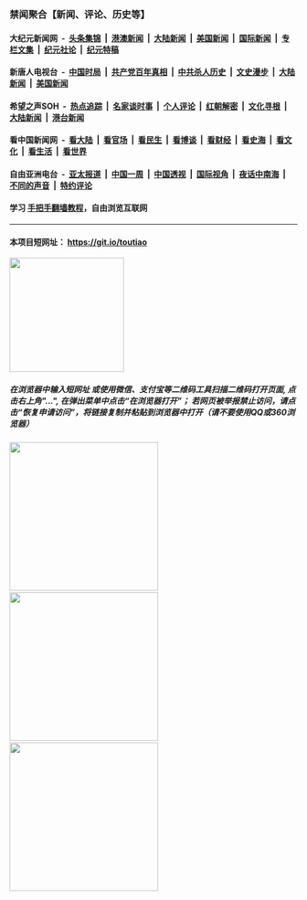 ### 禁闻聚合【新闻、评论、历史等】

#### 大纪元新闻网 &nbsp;-&nbsp; [头条集锦](indexes/E头条集锦.md?t=02100033) &nbsp;|&nbsp; [港澳新闻](indexes/E港澳新闻.md?t=02100033)  &nbsp;|&nbsp; [大陆新闻](indexes/E大陆新闻.md?t=02100033) &nbsp;|&nbsp; [美国新闻](indexes/E美国新闻.md?t=02100033) &nbsp;|&nbsp; [国际新闻](indexes/E国际新闻.md?t=02100033) &nbsp;|&nbsp; [专栏文集](indexes/E专栏文集.md?t=02100033) &nbsp;|&nbsp; [纪元社论](indexes/E纪元社论.md?t=02100033) &nbsp;|&nbsp; [纪元特稿](indexes/E纪元特稿.md?t=02100033) 

#### 新唐人电视台 &nbsp;-&nbsp; [中国时局](indexes/N中国时局.md?t=02100033) &nbsp;|&nbsp; [共产党百年真相](indexes/N共产党百年真相.md?t=02100033) &nbsp;|&nbsp; [中共杀人历史](indexes/N中共杀人历史.md?t=02100033) &nbsp;|&nbsp; [文史漫步](indexes/N文史漫步.md?t=02100033) &nbsp;|&nbsp; [大陆新闻](indexes/N大陆新闻.md?t=02100033) &nbsp;|&nbsp; [美国新闻](indexes/N美国新闻.md?t=02100033)

#### 希望之声SOH &nbsp;-&nbsp; [热点追踪](indexes/H热点追踪.md?t=02100033) &nbsp;|&nbsp; [名家谈时事](indexes/H名家谈时事.md?t=02100033) &nbsp;|&nbsp; [个人评论](indexes/H个人评论.md?t=02100033)  &nbsp;|&nbsp; [红朝解密](indexes/H红朝解密.md?t=02100033) &nbsp;|&nbsp; [文化寻根](indexes/H文化寻根.md?t=02100033) &nbsp;|&nbsp; [大陆新闻](indexes/H大陆新闻.md?t=02100033) &nbsp;|&nbsp; [港台新闻](indexes/H港台新闻.md?t=02100033)

#### 看中国新闻网 &nbsp;-&nbsp; [看大陆](indexes/S看大陆.md?t=02100033) &nbsp;|&nbsp; [看官场](indexes/S看官场.md?t=02100033) &nbsp;|&nbsp; [看民生](indexes/S看民生.md?t=02100033)  &nbsp;|&nbsp; [看博谈](indexes/S看博谈.md?t=02100033) &nbsp;|&nbsp; [看财经](indexes/S看财经.md?t=02100033) &nbsp;|&nbsp; [看史海](indexes/S看史海.md?t=02100033) &nbsp;|&nbsp; [看文化](indexes/S看文化.md?t=02100033) &nbsp;|&nbsp; [看生活](indexes/S看生活.md?t=02100033) &nbsp;|&nbsp; [看世界](indexes/S看世界.md?t=02100033)

#### 自由亚洲电台 &nbsp;-&nbsp; [亚太报道](indexes/R亚太报道.md?t=02100033) &nbsp;|&nbsp; [中国一周](indexes/R中国一周.md?t=02100033) &nbsp;|&nbsp; [中国透视](indexes/R中国透视.md?t=02100033)  &nbsp;|&nbsp; [国际视角](indexes/R国际视角.md?t=02100033) &nbsp;|&nbsp; [夜话中南海](indexes/R夜话中南海.md?t=02100033) &nbsp;|&nbsp; [不同的声音](indexes/R不同的声音.md?t=02100033) &nbsp;|&nbsp; [特约评论](indexes/R特约评论.md?t=02100033)

#### 学习 [手把手翻墙教程](https://github.com/gfw-breaker/guides/wiki)，自由浏览互联网

----

#### 本项目短网址： https://git.io/toutiao
<img src="https://raw.githubusercontent.com/gfw-breaker/banned-news/master/scripts/img/qr.png" width="200px"/>  

##### 在浏览器中输入短网址 或使用微信、支付宝等二维码工具扫描二维码打开页面, 点击右上角"...", 在弹出菜单中点击“在浏览器打开”； 若网页被举报禁止访问，请点击“恢复申请访问”，将链接复制并粘贴到浏览器中打开（请不要使用QQ或360浏览器）

<img src="https://raw.githubusercontent.com/gfw-breaker/banned-news/master/scripts/img/1.png" width="260px"/> &nbsp; <img src="https://raw.githubusercontent.com/gfw-breaker/banned-news/master/scripts/img/2.png" width="260px"/> &nbsp; <img src="https://raw.githubusercontent.com/gfw-breaker/banned-news/master/scripts/img/3.png" width="260px"/>
